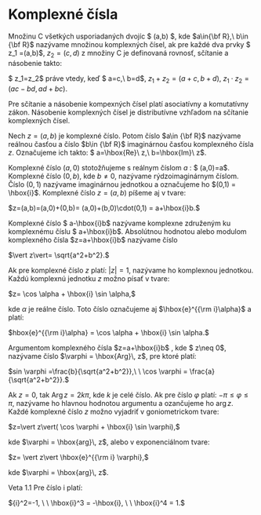 
# Komplexné čísla
Množinu C všetkých usporiadaných dvojíc $ (a,b) $, kde $a\in{\bf R},\ b\in {\bf R}$ nazývame množinou komplexných čísel, ak pre každé dva prvky $ z_1 =(a,b)$, $z_2=(c,d)$ z množiny C je definovaná rovnosť, sčítanie a násobenie takto:

$ z_1=z_2$ práve vtedy, keď $ a=c,\ b=d$,
$z_1 +z_2 =(a+c,b+d)$,
$z_1 \cdot z_2 =( ac-bd,ad+bc).$

Pre sčítanie a násobenie kompexných čísel platí asociatívny a komutatívny zákon. Násobenie komplexných čísel je distributívne vzhľadom na sčítanie komplexných čísel.

Nech $z=(a,b)$ je komplexné číslo. Potom číslo $a\in {\bf R}$ nazývame reálnou časťou a číslo $b\in {\bf R}$ imaginárnou časťou komplexného čísla $z$.
Označujeme ich takto: $ a=\hbox{Re}\ z,\ b=\hbox{Im}\ z$.

Komplexné číslo $(a,0)$ stotožňujeme s reálnym číslom $a$ : $ (a,0)=a$. Komplexné číslo $(0,b)$, kde $b\neq0$, nazývame rýdzoimaginárnym číslom. Číslo $(0,1)$ nazývame imaginárnou jednotkou a označujeme ho $(0,1) = \hbox{i}$. Komplexné číslo $z=(a,b)$ píšeme aj v tvare:

$z=(a,b)=(a,0)+(0,b)= (a,0)+(b,0)\cdot(0,1) = a+\hbox{i}b.$

Komplexné číslo $ a-\hbox{i}b$ nazývame komplexne združeným ku komplexnému číslu $ a+\hbox{i}b$. Absolútnou hodnotou alebo modulom komplexného čísla $z=a+\hbox{i}b$ nazývame číslo

$\vert z\vert= \sqrt{a^2+b^2}.$

Ak pre komplexné číslo $z$ platí: $\vert z\vert=1$, nazývame ho komplexnou jednotkou. Každú komplexnú jednotku $z$ možno písať v tvare:

$z= \cos \alpha + \hbox{i} \sin \alpha,$

kde $\alpha$ je reálne číslo. Toto číslo označujeme aj $\hbox{e}^{{\rm i}\alpha}$ a platí:

$hbox{e}^{{\rm i}\alpha} = \cos \alpha + \hbox{i} \sin \alpha.$

Argumentom komplexného čísla $z=a+\hbox{i}b$ , kde $ z\neq 0$, nazývame číslo $\varphi = \hbox{Arg}\, z$, pre ktoré platí:

$sin \varphi =\frac{b}{\sqrt{a^2+b^2}},\ \ \cos \varphi = \frac{a}{\sqrt{a^2+b^2}}.$

Ak $z=0$, tak Arg$\, z=2k\pi$, kde $k$ je celé číslo. Ak pre číslo $\varphi$ platí: $-\pi \leq \varphi \leq \pi$, nazývame ho hlavnou hodnotou argumentu a ozančujeme ho arg$\,z$.
Každé komplexné číslo $z$ možno vyjadriť v goniometrickom tvare:

$z=\vert z\vert( \cos \varphi + \hbox{i} \sin \varphi),$

kde $\varphi = \hbox{arg}\, z$, alebo v exponenciálnom tvare:

$z= \vert z\vert \hbox{e}^{{\rm i} \varphi},$

kde $\varphi = \hbox{arg}\, z$.

Veta 1.1   Pre číslo i platí:

${i}^2=-1, \ \ \hbox{i}^3 = -\hbox{i}, \ \ \hbox{i}^4 = 1.$

